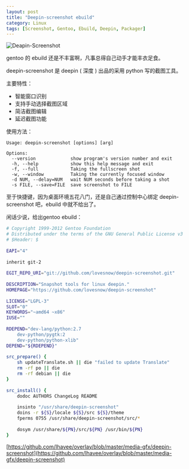 ```yaml
---
layout: post
title: "Deepin-screenshot ebuild"
category: Linux
tags: [Screenshot, Gentoo, Ebuild, Deepin, Packager]
---
```


![Deapin-Screenshot](//cdn.09hd.com/images/2012/05/deepin-screenshot.png "Deapin-Screenshot")

gentoo 的 ebuild 还是不丰富啊，凡事总得自己动手才能丰衣足食。

<!-- more -->
deepin-screenshot 是 deepin ( 深度 ) 出品的采用 python 写的截图工具。

主要特性：

- 智能窗口识别
- 支持手动选择截图区域
- 简洁截图编辑
- 延迟截图功能

使用方法：

    Usage: deepin-screenshot [options] [arg]
 
    Options:
      --version             show program's version number and exit
      -h, --help            show this help message and exit
      -f, --full            Taking the fullscreen shot
      -w, --window          Taking the currently focused window
      -d NUM, --delay=NUM   wait NUM seconds before taking a shot
      -s FILE, --save=FILE  save screenshot to FILE

至于快捷键，因为桌面环境五花八门，还是自己通过控制中心绑定 deepin-screenshot 吧，ebuild 中就不给出了。

闲话少说，给出gentoo ebuild：

```bash
# Copyright 1999-2012 Gentoo Foundation
# Distributed under the terms of the GNU General Public License v3
# $Header: $
 
EAPI="4"
 
inherit git-2
 
EGIT_REPO_URI="git://github.com/lovesnow/deepin-screenshot.git"
 
DESCRIPTION="Snapshot tools for linux deepin."
HOMEPAGE="https://github.com/lovesnow/deepin-screenshot"
 
LICENSE="LGPL-3"
SLOT="0"
KEYWORDS="~amd64 ~x86"
IUSE=""
 
RDEPEND="dev-lang/python:2.7
    dev-python/pygtk:2
    dev-python/python-xlib"
DEPEND="${RDEPEND}"
 
src_prepare() {
    sh updateTranslate.sh || die "failed to update Translate"
    rm -rf po || die
    rm -rf debian || die
}
 
src_install() {
    dodoc AUTHORS ChangeLog README
 
    insinto "/usr/share/deepin-screenshot"
    doins -r ${S}/locale ${S}/src ${S}/theme
    fperms 0755 /usr/share/deepin-screenshot/src/*
 
    dosym /usr/share/${PN}/src/${PN} /usr/bin/${PN}
}
```

[https://github.com/Ihavee/overlay/blob/master/media-gfx/deepin-screenshot](https://github.com/Ihavee/overlay/blob/master/media-gfx/deepin-screenshot)
